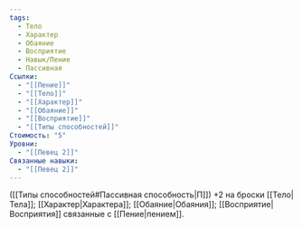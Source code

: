 ```yaml
---
tags:
  - Тело
  - Характер
  - Обаяние
  - Восприятие
  - Навык/Пение
  - Пассивная
Ссылки:
  - "[[Пение]]"
  - "[[Тело]]"
  - "[[Характер]]"
  - "[[Обаяние]]"
  - "[[Восприятие]]"
  - "[[Типы способностей]]"
Стоимость: "5"
Уровни:
  - "[[Певец 2]]"
Связанные навыки:
  - "[[Певец 2]]"
---
```

([[Типы способностей#Пассивная способность|П]]) +2 на броски [[Тело|Тела]]; [[Характер|Характера]]; [[Обаяние|Обаяния]]; [[Восприятие|Восприятия]] связанные с [[Пение|пением]]. 